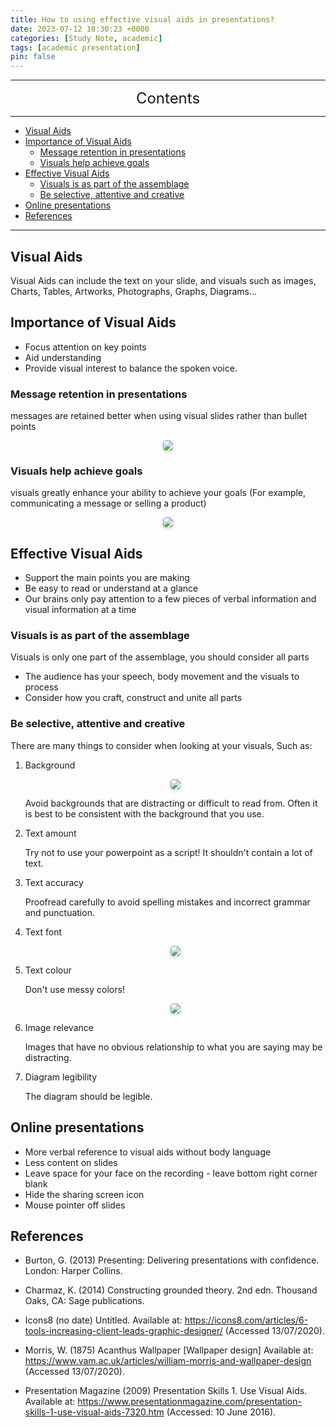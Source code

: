 ```yaml
---
title: How to using effective visual aids in presentations?
date: 2023-07-12 18:30:23 +0000
categories: [Study Note, academic]
tags: [academic presentation]
pin: false
---
```


---
<center><font size='5'> Contents </font></center>

---

<!-- TOC -->
  * [Visual Aids](#visual-aids)
  * [Importance of Visual Aids](#importance-of-visual-aids)
    * [Message retention in presentations](#message-retention-in-presentations)
    * [Visuals help achieve goals](#visuals-help-achieve-goals)
  * [Effective Visual Aids](#effective-visual-aids)
    * [Visuals is as part of the assemblage](#visuals-is-as-part-of-the-assemblage)
    * [Be selective, attentive and creative](#be-selective-attentive-and-creative)
  * [Online presentations](#online-presentations)
  * [References](#references)
<!-- TOC -->

---
## Visual Aids

Visual Aids can include the text on your slide, and visuals such as images, Charts, Tables, Artworks, Photographs, Graphs, Diagrams...

## Importance of Visual Aids
- Focus attention on key points​
- Aid understanding ​
- Provide visual interest to balance the spoken voice.​​

### Message retention in presentations
messages are retained better when using visual slides rather than bullet points 

<center>
    <img style="border-radius: 0.3125em;
    box-shadow: 0 2px 4px 0 rgba(34,36,38,.12),0 2px 10px 0 rgba(34,36,38,.08);
    max-width: 100%;
    max-height: 50vh;" 
    src="https://s1.ax1x.com/2023/07/13/pChAXpF.png">
    <br>
</center>

### Visuals help achieve goals
visuals greatly enhance your ability to achieve your goals (For example, communicating a message or selling a product)


<center>
    <img style="border-radius: 0.3125em;
    box-shadow: 0 2px 4px 0 rgba(34,36,38,.12),0 2px 10px 0 rgba(34,36,38,.08);
    max-width: 100%;
    max-height: 50vh;" 
    src="https://s1.ax1x.com/2023/07/13/pChAbkV.png">
    <br>
</center>

## Effective Visual Aids
- Support the main points you are making
- Be easy to read or understand at a glance
- Our brains only pay attention to a few pieces of verbal information and visual information at a time	

### Visuals is as part of the assemblage
Visuals is only one part of the assemblage, you should consider all parts

- The audience has your speech, body movement and the visuals to process
- Consider how you craft, construct and unite all parts 

### Be selective, attentive and creative

There are many things to consider when looking at your visuals, Such as:

1. Background

   <center>
       <img style="border-radius: 0.3125em;
       box-shadow: 0 2px 4px 0 rgba(34,36,38,.12),0 2px 10px 0 rgba(34,36,38,.08);
       max-width: 100%;
       max-height: 50vh;" 
       src="https://s1.ax1x.com/2023/07/13/pChAqYT.png">
       <br>
   </center>
   
   Avoid backgrounds that are distracting or difficult to read from.
   Often it is best to be consistent with the background that you use.

2. Text amount

   Try not to use your powerpoint as a script! It shouldn't contain a lot of text.

3. Text accuracy 

   Proofread carefully to avoid spelling mistakes and incorrect grammar and punctuation.

4. Text font 

   <center>
       <img style="border-radius: 0.3125em;
       box-shadow: 0 2px 4px 0 rgba(34,36,38,.12),0 2px 10px 0 rgba(34,36,38,.08);
       max-width: 100%;
       max-height: 50vh;" 
       src="https://s1.ax1x.com/2023/07/13/pChA5Os.png">
       <br>
   </center>

5. Text colour

   Don't use messy colors!

   <center>
       <img style="border-radius: 0.3125em;
       box-shadow: 0 2px 4px 0 rgba(34,36,38,.12),0 2px 10px 0 rgba(34,36,38,.08);
       max-width: 100%;
       max-height: 50vh;" 
       src="https://s1.ax1x.com/2023/07/13/pChATwq.png">
       <br>
   </center>

6. Image relevance

   Images that have no obvious relationship to what you are saying may be distracting.

7. Diagram legibility 

   The diagram should be legible.

## Online presentations

- More verbal reference to visual aids without body language 
- Less content on slides 
- Leave space for your face on the recording - leave bottom right corner blank 
- Hide the sharing screen icon 
- Mouse pointer off slides 


## References

- Burton, G. (2013) Presenting: Delivering presentations with confidence. London: Harper Collins.

- Charmaz, K. (2014) Constructing grounded theory. 2nd edn. Thousand Oaks, CA: Sage publications.

- Icons8 (no date) Untitled. Available at: https://icons8.com/articles/6-tools-increasing-client-leads-graphic-designer/ (Accessed 13/07/2020).

- Morris, W. (1875) Acanthus Wallpaper [Wallpaper design] Available at: https://www.vam.ac.uk/articles/william-morris-and-wallpaper-design (Accessed 13/07/2020).

- Presentation Magazine (2009) Presentation Skills 1. Use Visual Aids. Available at: https://www.presentationmagazine.com/presentation-skills-1-use-visual-aids-7320.htm (Accessed: 10 June 2016).

   

